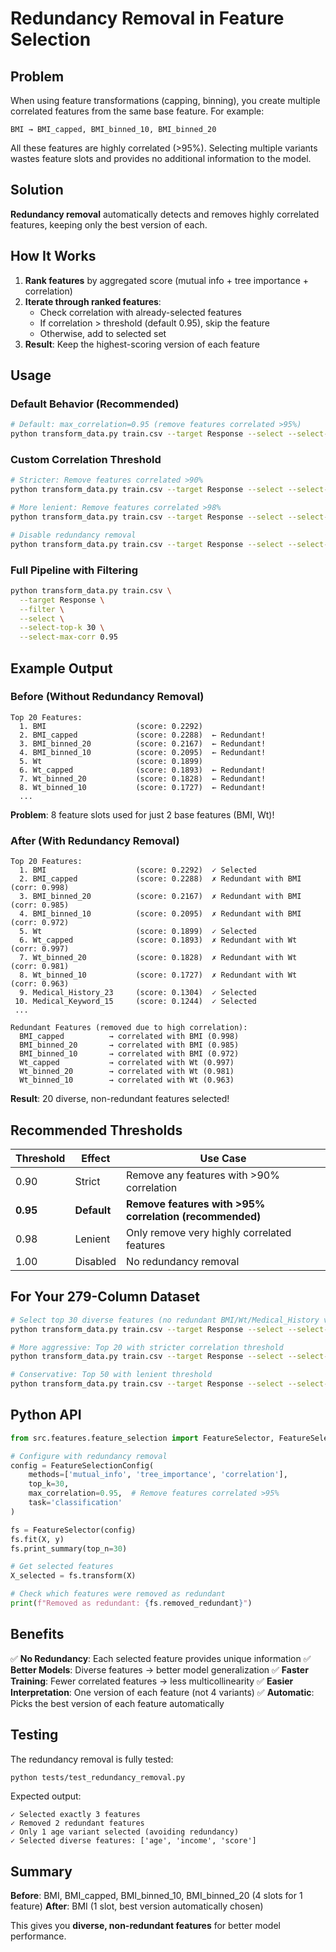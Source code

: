 # Redundancy Removal in Feature Selection

## Problem

When using feature transformations (capping, binning), you create multiple correlated features from the same base feature. For example:

```
BMI → BMI_capped, BMI_binned_10, BMI_binned_20
```

All these features are highly correlated (>95%). Selecting multiple variants wastes feature slots and provides no additional information to the model.

## Solution

**Redundancy removal** automatically detects and removes highly correlated features, keeping only the best version of each.

## How It Works

1. **Rank features** by aggregated score (mutual info + tree importance + correlation)
2. **Iterate through ranked features**:
   - Check correlation with already-selected features
   - If correlation > threshold (default 0.95), skip the feature
   - Otherwise, add to selected set
3. **Result**: Keep the highest-scoring version of each feature

## Usage

### Default Behavior (Recommended)

```bash
# Default: max_correlation=0.95 (remove features correlated >95%)
python transform_data.py train.csv --target Response --select --select-top-k 20
```

### Custom Correlation Threshold

```bash
# Stricter: Remove features correlated >90%
python transform_data.py train.csv --target Response --select --select-top-k 20 --select-max-corr 0.90

# More lenient: Remove features correlated >98%
python transform_data.py train.csv --target Response --select --select-top-k 20 --select-max-corr 0.98

# Disable redundancy removal
python transform_data.py train.csv --target Response --select --select-top-k 20 --select-max-corr 1.0
```

### Full Pipeline with Filtering

```bash
python transform_data.py train.csv \
  --target Response \
  --filter \
  --select \
  --select-top-k 30 \
  --select-max-corr 0.95
```

## Example Output

### Before (Without Redundancy Removal)

```
Top 20 Features:
  1. BMI                    (score: 0.2292)
  2. BMI_capped             (score: 0.2288)  ← Redundant!
  3. BMI_binned_20          (score: 0.2167)  ← Redundant!
  4. BMI_binned_10          (score: 0.2095)  ← Redundant!
  5. Wt                     (score: 0.1899)
  6. Wt_capped              (score: 0.1893)  ← Redundant!
  7. Wt_binned_20           (score: 0.1828)  ← Redundant!
  8. Wt_binned_10           (score: 0.1727)  ← Redundant!
  ...
```

**Problem**: 8 feature slots used for just 2 base features (BMI, Wt)!

### After (With Redundancy Removal)

```
Top 20 Features:
  1. BMI                    (score: 0.2292)  ✓ Selected
  2. BMI_capped             (score: 0.2288)  ✗ Redundant with BMI (corr: 0.998)
  3. BMI_binned_20          (score: 0.2167)  ✗ Redundant with BMI (corr: 0.985)
  4. BMI_binned_10          (score: 0.2095)  ✗ Redundant with BMI (corr: 0.972)
  5. Wt                     (score: 0.1899)  ✓ Selected
  6. Wt_capped              (score: 0.1893)  ✗ Redundant with Wt (corr: 0.997)
  7. Wt_binned_20           (score: 0.1828)  ✗ Redundant with Wt (corr: 0.981)
  8. Wt_binned_10           (score: 0.1727)  ✗ Redundant with Wt (corr: 0.963)
  9. Medical_History_23     (score: 0.1304)  ✓ Selected
 10. Medical_Keyword_15     (score: 0.1244)  ✓ Selected
 ...

Redundant Features (removed due to high correlation):
  BMI_capped          → correlated with BMI (0.998)
  BMI_binned_20       → correlated with BMI (0.985)
  BMI_binned_10       → correlated with BMI (0.972)
  Wt_capped           → correlated with Wt (0.997)
  Wt_binned_20        → correlated with Wt (0.981)
  Wt_binned_10        → correlated with Wt (0.963)
```

**Result**: 20 diverse, non-redundant features selected!

## Recommended Thresholds

| Threshold | Effect | Use Case |
|-----------|--------|----------|
| 0.90 | Strict | Remove any features with >90% correlation |
| **0.95** | **Default** | **Remove features with >95% correlation (recommended)** |
| 0.98 | Lenient | Only remove very highly correlated features |
| 1.00 | Disabled | No redundancy removal |

## For Your 279-Column Dataset

```bash
# Select top 30 diverse features (no redundant BMI/Wt/Medical_History variants)
python transform_data.py train.csv --target Response --select --select-top-k 30 --select-max-corr 0.95

# More aggressive: Top 20 with stricter correlation threshold
python transform_data.py train.csv --target Response --select --select-top-k 20 --select-max-corr 0.90

# Conservative: Top 50 with lenient threshold
python transform_data.py train.csv --target Response --select --select-top-k 50 --select-max-corr 0.98
```

## Python API

```python
from src.features.feature_selection import FeatureSelector, FeatureSelectionConfig

# Configure with redundancy removal
config = FeatureSelectionConfig(
    methods=['mutual_info', 'tree_importance', 'correlation'],
    top_k=30,
    max_correlation=0.95,  # Remove features correlated >95%
    task='classification'
)

fs = FeatureSelector(config)
fs.fit(X, y)
fs.print_summary(top_n=30)

# Get selected features
X_selected = fs.transform(X)

# Check which features were removed as redundant
print(f"Removed as redundant: {fs.removed_redundant}")
```

## Benefits

✅ **No Redundancy**: Each selected feature provides unique information
✅ **Better Models**: Diverse features → better model generalization
✅ **Faster Training**: Fewer correlated features → less multicollinearity
✅ **Easier Interpretation**: One version of each feature (not 4 variants)
✅ **Automatic**: Picks the best version of each feature automatically

## Testing

The redundancy removal is fully tested:

```bash
python tests/test_redundancy_removal.py
```

Expected output:
```
✓ Selected exactly 3 features
✓ Removed 2 redundant features
✓ Only 1 age variant selected (avoiding redundancy)
✓ Selected diverse features: ['age', 'income', 'score']
```

## Summary

**Before**: BMI, BMI_capped, BMI_binned_10, BMI_binned_20 (4 slots for 1 feature)
**After**: BMI (1 slot, best version automatically chosen)

This gives you **diverse, non-redundant features** for better model performance.
